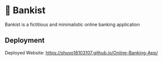 # 💸 Bankist

Bankist is a fictitious and minimalistic online banking application 

## Deployment

Deployed Website: https://shuvo18103107.github.io/Online-Banking-App/
